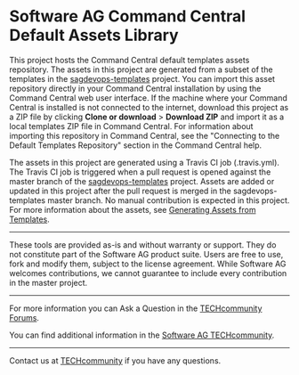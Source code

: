 # Software AG Command Central Default Assets Library

This project hosts the Command Central default templates assets repository. The assets in this project are generated from a subset of the templates in the [sagdevops-templates](https://github.com/SoftwareAG/sagdevops-templates) project. You can import this asset repository directly in your Command Central installation by using the Command Central web user interface. If the machine where your Command Central is installed is not connected to the internet, download this project as a ZIP file by clicking **Clone or download** > **Download ZIP** and import it as a local templates ZIP file in Command Central. For information about importing this repository in Command Central, see the "Connecting to the Default Templates Repository" section in the Command Central help.

The assets in this project are generated using a Travis CI job (.travis.yml). The Travis CI job is triggered when a pull request is opened against the master branch of the [sagdevops-templates](https://github.com/SoftwareAG/sagdevops-templates) project. Assets are added or updated in this project after the pull request is merged in the sagdevops-templates master branch. No manual contribution is expected in this project. For more information about the assets, see [Generating Assets from Templates](https://github.com/SoftwareAG/sagdevops-templates/wiki/Generating-Assets-from-composite-templates).


______________________
These tools are provided as-is and without warranty or support. They do not constitute part of the Software AG product suite. Users are free to use, fork and modify them, subject to the license agreement. While Software AG welcomes contributions, we cannot guarantee to include every contribution in the master project.	
______________________
For more information you can Ask a Question in the [TECHcommunity Forums](https://tech.forums.softwareag.com/tags/c/forum/1/Command-Central).

You can find additional information in the [Software AG TECHcommunity](https://tech.forums.softwareag.com/tag/command-central).
_______________________

Contact us at [TECHcommunity](mailto:technologycommunity@softwareag.com?subject=Github/SoftwareAG) if you have any questions.

